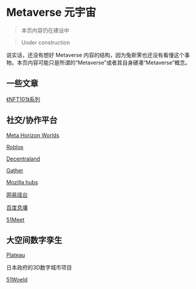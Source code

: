 # Metaverse 元宇宙

> 本页内容仍在建设中

> Under construction

说实话，还没有想好 Metaverse 内容的结构，因为兔斯霁也还没有看懂这个事物。本页内容可能只是所谓的“Metaverse”或者其自身硬凑“Metaverse”概念。


## 一些文章
[《NFT101》系列](https://nft101.lfgkids.com/)

## 社交/协作平台

[Meta Horizon Worlds](https://www.oculus.com/horizon-worlds)

[Roblox](https://www.roblox.com/)

[Decentraland](https://decentraland.org/)

[Gather](https://www.gather.town/)

[Mozilla hubs](https://hubs.mozilla.com/)

[网易瑶台](https://yaotai.163.com/)

[百度息壤](https://vr.baidu.com/product/xirang)

[51Meet](https://www.51aes.com/)

## 大空间数字孪生

[Plateau](https://www.mlit.go.jp/plateau/)

日本政府的3D数字城市项目

[51Woeld](https://www.51aes.com/)